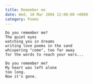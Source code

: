 ```yaml
---
title: Remember me
date: Wed, 10 Mar 2004 12:00:00 +0000
category: Poems
---
```


    Do you remember me?  
    The quiet eyes  
    watching you in dreams  
    writing love poems in the sand  
    whispering "come", too far away  
    for the words to reach your ears...

    Do you remember me?  
    My heart was left alone  
    too long.  
    Now it's gone.


